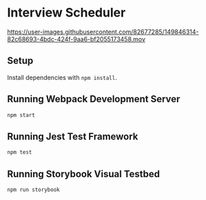 # Interview Scheduler

https://user-images.githubusercontent.com/82677285/149846314-82c68693-4bdc-424f-9aa6-bf2055173458.mov


## Setup

Install dependencies with `npm install`.

## Running Webpack Development Server

```sh
npm start
```

## Running Jest Test Framework

```sh
npm test
```

## Running Storybook Visual Testbed

```sh
npm run storybook
```
